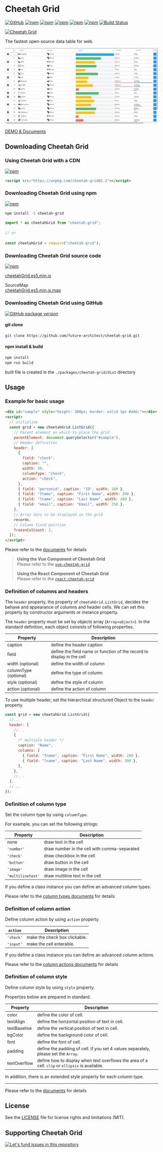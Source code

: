 # Cheetah Grid

[![GitHub](https://img.shields.io/github/license/future-architect/cheetah-grid.svg)](https://github.com/future-architect/cheetah-grid)
[![npm](https://img.shields.io/npm/v/cheetah-grid.svg)](https://www.npmjs.com/package/cheetah-grid)
[![npm](https://img.shields.io/npm/dw/cheetah-grid.svg)](http://www.npmtrends.com/cheetah-grid)
[![npm](https://img.shields.io/npm/dm/cheetah-grid.svg)](http://www.npmtrends.com/cheetah-grid)
[![npm](https://img.shields.io/npm/dy/cheetah-grid.svg)](http://www.npmtrends.com/cheetah-grid)
[![npm](https://img.shields.io/npm/dt/cheetah-grid.svg)](http://www.npmtrends.com/cheetah-grid)
[![Build Status](https://github.com/future-architect/cheetah-grid/workflows/CI/badge.svg?branch=master)](https://github.com/future-architect/cheetah-grid/actions?query=workflow%3ACI)

[![Cheetah Grid](https://future-architect.github.io/cheetah-grid/logo.png)](https://future-architect.github.io/cheetah-grid/)

The fastest open-source data table for web.

[![capture.png](https://github.com/future-architect/cheetah-grid/raw/master/images/capture.png)](https://future-architect.github.io/cheetah-grid/)

[DEMO & Documents](https://future-architect.github.io/cheetah-grid/)

## Downloading Cheetah Grid

### Using Cheetah Grid with a CDN

[![npm](https://img.shields.io/npm/v/cheetah-grid.svg)](https://www.npmjs.com/package/cheetah-grid)

```html
<script src="https://unpkg.com/cheetah-grid@1.2"></script>
```

### Downloading Cheetah Grid using npm

[![npm](https://img.shields.io/npm/v/cheetah-grid.svg)](https://www.npmjs.com/package/cheetah-grid)

```sh
npm install -S cheetah-grid
```

```js
import * as cheetahGrid from "cheetah-grid";

// or

const cheetahGrid = require("cheetah-grid");
```

### Downloading Cheetah Grid source code

[![npm](https://img.shields.io/npm/v/cheetah-grid.svg)](https://www.npmjs.com/package/cheetah-grid)

[cheetahGrid.es5.min.js](https://unpkg.com/cheetah-grid@1.2/dist/cheetahGrid.es5.min.js)

SourceMap  
[cheetahGrid.es5.min.js.map](https://unpkg.com/cheetah-grid@1.2/dist/cheetahGrid.es5.min.js.map)

### Downloading Cheetah Grid using GitHub

[![GitHub package version](https://img.shields.io/github/package-json/v/future-architect/cheetah-grid.svg)](https://github.com/future-architect/cheetah-grid)

#### git clone

```bash
git clone https://github.com/future-architect/cheetah-grid.git
```

#### npm install & build

```bash
npm install
npm run build
```

built file is created in the `./packages/cheetah-grid/dist` directory

## Usage

### Example for basic usage

```html
<div id="sample" style="height: 300px; border: solid 1px #ddd;"></div>
<script>
  // initialize
  const grid = new cheetahGrid.ListGrid({
    // Parent element on which to place the grid
    parentElement: document.querySelector("#sample"),
    // Header definition
    header: [
      {
        field: "check",
        caption: "",
        width: 50,
        columnType: "check",
        action: "check",
      },
      { field: "personid", caption: "ID", width: 100 },
      { field: "fname", caption: "First Name", width: 200 },
      { field: "lname", caption: "Last Name", width: 200 },
      { field: "email", caption: "Email", width: 250 },
    ],
    // Array data to be displayed on the grid
    records,
    // Column fixed position
    frozenColCount: 2,
  });
</script>
```

Please refer to the [documents](https://future-architect.github.io/cheetah-grid/) for details

> **Using the Vue Component of Cheetah Grid**  
> Please refer to the [`vue-cheetah-grid`](https://www.npmjs.com/package/vue-cheetah-grid)
>
> **Using the React Component of Cheetah Grid**  
> Please refer to the [`react-cheetah-grid`](https://www.npmjs.com/package/react-cheetah-grid)

### Definition of columns and headers

The `header` property, the property of `cheetahGrid.ListGrid`, decides the behave and appearance of columns and header cells.
We can set this property by constructor arguments or instance property.

The `header` property must be set by objects array (`Array<object>`).
In the standard definition, each object consists of following properties.

| Property              | Description                                                            |
| --------------------- | ---------------------------------------------------------------------- |
| caption               | define the header caption                                              |
| field                 | define the field name or function of the record to display in the cell |
| width (optional)      | define the width of column                                             |
| columnType (optional) | define the type of column                                              |
| style (optional)      | define the style of column                                             |
| action (optional)     | define the action of column                                            |

To use multiple header, set the hierarchical structured Object to the `header` property.

```js
const grid = new cheetahGrid.ListGrid({
  //...
  header: [
    //...
    {
      /* multiple header */
      caption: "Name",
      columns: [
        { field: "fname", caption: "First Name", width: 200 },
        { field: "lname", caption: "Last Name", width: 200 },
      ],
    },
    //...
  ],
  //...
});
```

### Definition of column type

Set the column type by using `columnType`.

For example, you can set the following strings:

| Property          | Description                                  |
| ----------------- | -------------------------------------------- |
| none              | draw text in the cell                        |
| `'number'`        | draw number in the cell with comma-separated |
| `'check'`         | draw checkbox in the cell                    |
| `'button'`        | draw button in the cell                      |
| `'image'`         | draw image in the cell                       |
| `'multilinetext'` | draw multiline text in the cell              |

If you define a class instance you can define an advanced column types.

Please refer to the [column types documents](https://future-architect.github.io/cheetah-grid/documents/api/js/column_types/Classes.html) for details

### Definition of column action

Define column action by using `action` property.

| `action`  | Description                   |
| --------- | ----------------------------- |
| `'check'` | make the check box clickable. |
| `'input'` | make the cell enterable.      |

If you define a class instance you can define an advanced column actions.

Please refer to the [column actions documents](https://future-architect.github.io/cheetah-grid/documents/api/js/column_types/Classes.html) for details

### Definition of column style

Define column style by using `style` property.

Properties below are prepared in standard.

| Property     | Description                                                                                      |
| ------------ | ------------------------------------------------------------------------------------------------ |
| color        | define the color of cell.                                                                        |
| textAlign    | define the horizontal position of text in cell.                                                  |
| textBaseline | define the vertical position of text in cell.                                                    |
| bgColor      | define the background color of cell.                                                             |
| font         | define the font of cell.                                                                         |
| padding      | define the padding of cell. if you set 4 values separately, please set the `Array`.              |
| textOverflow | define how to display when text overflows the area of a cell. `clip` or `ellipsis` is available. |

In addition, there is an extended style property for each column type.

---

Please refer to the [documents](https://future-architect.github.io/cheetah-grid/) for details

## License

See the [LICENSE](LICENSE) file for license rights and limitations (MIT).

## Supporting Cheetah Grid

[![Let's fund issues in this repository](https://issuehunt.io/static/embed/issuehunt-button-v1.svg)](https://issuehunt.io/repos/109199313)
